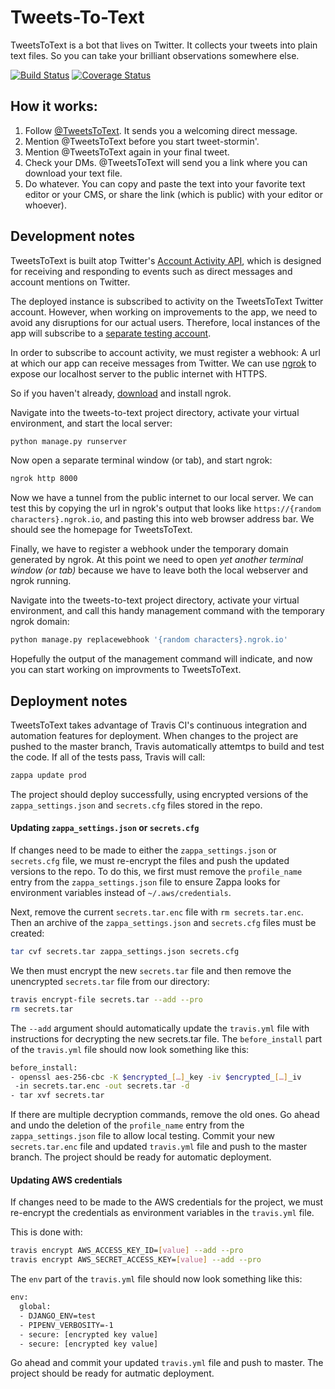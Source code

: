 # Tweets-To-Text

TweetsToText is a bot that lives on Twitter. It collects your tweets into plain text files. So you can take your brilliant observations somewhere else.

[![Build Status](https://travis-ci.org/rji-futures-lab/tweets-to-text.svg?branch=master)](https://travis-ci.org/rji-futures-lab/tweets-to-text)
[![Coverage Status](https://coveralls.io/repos/github/rji-futures-lab/tweets-to-text/badge.svg?branch=master)](https://coveralls.io/github/rji-futures-lab/tweets-to-text?branch=master)

## How it works:

1. Follow [@TweetsToText](https://twitter.com/TweetsToText). It sends you a welcoming direct message.
2. Mention @TweetsToText before you start tweet-stormin'.
3. Mention @TweetsToText again in your final tweet.
4. Check your DMs. @TweetsToText will send you a link where you can download your text file.
5. Do whatever. You can copy and paste the text into your favorite text editor or your CMS, or share the link (which is public) with your editor or whoever).

## Development notes

TweetsToText is built atop Twitter's [Account Activity API](https://developer.twitter.com/en/docs/accounts-and-users/subscribe-account-activity/overview), which is designed for receiving and responding to events such as direct messages and account mentions on Twitter.

The deployed instance is subscribed to activity on the TweetsToText Twitter account. However, when working on improvements to the app, we need to avoid any disruptions for our actual users. Therefore, local instances of the app will subscribe to a [separate testing account](https://twitter.com/T2Tproto).

In order to subscribe to account activity, we must register a webhook: A url at which our app can receive messages from Twitter. We can use [ngrok](https://ngrok.com/) to expose our localhost server to the public internet with HTTPS.

So if you haven't already, [download](https://ngrok.com/download) and install ngrok.

Navigate into the tweets-to-text project directory, activate your virtual environment, and start the local server:

```sh
python manage.py runserver
```

Now open a separate terminal window (or tab), and start ngrok:

```sh
ngrok http 8000
```

Now we have a tunnel from the public internet to our local server. We can test this by copying the url in ngrok's output that looks like `https://{random characters}.ngrok.io`, and pasting this into web browser address bar. We should see the homepage for TweetsToText.

Finally, we have to register a webhook under the temporary domain generated by ngrok. At this point we need to open *yet another terminal window (or tab)* because we have to leave both the local webserver and ngrok running.

Navigate into the tweets-to-text project directory, activate your virtual environment, and call this handy management command with the temporary ngrok domain:

```sh
python manage.py replacewebhook '{random characters}.ngrok.io'
```

Hopefully the output of the management command will indicate, and now you can start working on improvments to TweetsToText.

## Deployment notes

TweetsToText takes advantage of Travis CI's continuous integration and automation features for deployment. When changes to the project are pushed to the master branch, Travis automatically attemtps to build and test the code. If all of the tests pass, Travis will call:

```sh
zappa update prod
```

The project should deploy successfully, using encrypted versions of the `zappa_settings.json` and `secrets.cfg` files stored in the repo.

#### Updating `zappa_settings.json` or `secrets.cfg`

If changes need to be made to either the `zappa_settings.json` or `secrets.cfg` file, we must re-encrypt the files and push the updated versions to the repo. To do this, we first must remove the `profile_name` entry from the `zappa_settings.json` file to ensure Zappa looks for environment variables instead of `~/.aws/credentials`. 

Next, remove the current `secrets.tar.enc` file with `rm secrets.tar.enc`. Then an archive of the `zappa_settings.json` and `secrets.cfg` files must be created:

```sh
tar cvf secrets.tar zappa_settings.json secrets.cfg
```

We then must encrypt the new `secrets.tar` file and then remove the unencrypted `secrets.tar` file from our directory:

```sh
travis encrypt-file secrets.tar --add --pro
rm secrets.tar
```

The `--add` argument should automatically update the `travis.yml` file with instructions for decrypting the new secrets.tar file. The `before_install` part of the `travis.yml` file should now look something like this:

```sh
before_install:
- openssl aes-256-cbc -K $encrypted_[…]_key -iv $encrypted_[…]_iv
 -in secrets.tar.enc -out secrets.tar -d
- tar xvf secrets.tar
```

If there are multiple decryption commands, remove the old ones. Go ahead and undo the deletion of the `profile_name` entry from the `zappa_settings.json` file to allow local testing. Commit your new `secrets.tar.enc` file and updated `travis.yml` file and push to the master branch. The project should be ready for automatic deployment.

#### Updating AWS credentials

If changes need to be made to the AWS credentials for the project, we must re-encrypt the credentials as environment variables in the `travis.yml` file.

This is done with:

```sh
travis encrypt AWS_ACCESS_KEY_ID=[value] --add --pro
travis encrypt AWS_SECRET_ACCESS_KEY=[value] --add --pro
```

The `env` part of the `travis.yml` file should now look something like this:

```sh
env:
  global:
  - DJANGO_ENV=test
  - PIPENV_VERBOSITY=-1
  - secure: [encrypted key value]
  - secure: [encrypted key value]
```

Go ahead and commit your updated `travis.yml` file and push to master. The project should be ready for autmatic deployment.